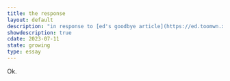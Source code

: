 ```yaml
---
title: the response
layout: default
description: "in response to [ed's goodbye article](https://ed.toomwn.xyz/Goodbye), especially the slanderous parts"
showdescription: true
cdate: 2023-07-11
state: growing
type: essay
---
```


Ok.
